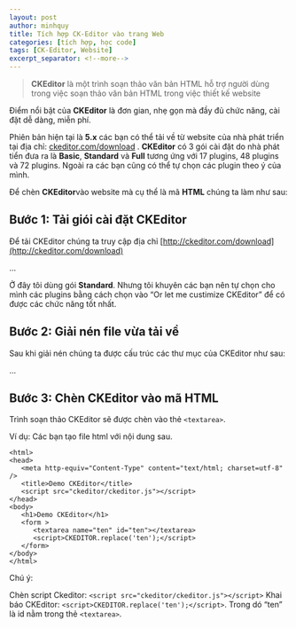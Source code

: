 ```yaml
---
layout: post
author: minhquy
title: Tích hợp CK-Editor vào trang Web
categories: [tích hợp, học code]
tags: [CK-Editor, Website]
excerpt_separator: <!--more-->
---
```



> **CKEditor** là một trình soạn thảo văn bản HTML hỗ trợ người dùng trong việc soạn thảo văn bản HTML trong việc thiết kế website
<!--more-->

Điểm nổi bật của **CKEditor** là đơn gian, nhẹ gọn mà đầy đủ chức năng, cài đặt dễ dàng, miễn phí.


Phiên bản hiện tại là **5.x** các bạn có thể tải về từ website của nhà phát triển tại địa chỉ: [ckeditor.com/download](http://ckeditor.com/download) . **CKEditor** có 3 gói cài đặt do nhà phát tiển đưa ra là **Basic**, **Standard** và **Full** tương ứng với 17 plugins, 48 plugins và 72 plugins. Ngoài ra các bạn cũng có thể tự chọn các plugin theo ý của mình.

Để chèn **CKEditor**vào website mà cụ thể là mã **HTML** chúng ta làm như sau:

## Bước 1: Tải giói cài đặt **CKEditor**
Để tải CKEditor chúng ta truy cập địa chỉ [http://ckeditor.com/download](http://ckeditor.com/download)

...

Ở đây tôi dùng gói **Standard**. Nhưng tôi khuyên các bạn nên tự chọn cho mình các plugins bằng cách chọn vào “Or let me custimize CKEditor” để có được các chức năng tốt nhất.

## Bước 2: Giải nén file vừa tải về
Sau khi giải nén chúng ta được cấu trúc các thư mục của CKEditor như sau:

...

## Bước 3: Chèn CKEditor vào mã HTML
Trình soạn thảo CKEditor sẽ được chèn vào thẻ `<textarea>`.

Ví dụ: Các bạn tạo file html với nội dung sau.

```
<html>
<head>
   <meta http-equiv="Content-Type" content="text/html; charset=utf-8" />
   <title>Demo CKEditor</title>
   <script src="ckeditor/ckeditor.js"></script>
</head>
<body>
   <h1>Demo CKEditor</h1>
   <form >
      <textarea name="ten" id="ten"></textarea>
      <script>CKEDITOR.replace('ten');</script>
   </form>
</body>
</html>
```

Chú ý:

Chèn script Ckeditor: `<script src="ckeditor/ckeditor.js"></script>`
Khai báo CKEditor: `<script>CKEDITOR.replace('ten');</script>`. Trong dó “ten” là id nằm trong thẻ `<textarea>`.
